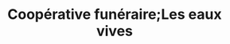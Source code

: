 ---
title: "Coopérative funéraire;Les eaux vives"
url: /riviere-du-loup/cooperative-funeraire-les-eaux-vives/
shop: Bestattungen
---